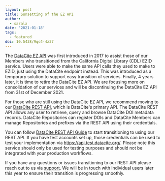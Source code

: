 ```yaml
---
layout: post
title: Sunsetting of the EZ API
author:
  - sarala
date: '2021-01-18'
tags:
  - featured
doi: 10.5438/9qc4-4z37
---
```

The [DataCite EZ API](https://support.datacite.org/v1.1/reference#ez-api) was first introduced in 2017 to assist those of our Members who transitioned from the California Digital Library (CDL) EZID service. Users were able to make the same API calls they used to make to EZID, just using the DataCite endpoint instead. This was introduced as a temporary solution to support easy transition of services. Finally, 4 years later, it is time to retire the DataCite EZ API. We are focusing more on consolidation of our services and will be discontinuing the DataCite EZ API from 31st of December 2021. 

For those who are still using the DataCite EZ API, we recommend moving to our [DataCite REST API](https://support.datacite.org/reference/introduction), which is DataCite's primary API. The DataCite REST API allows any user to retrieve, query and browse DataCite DOI metadata records. DataCite Repositories can register DOIs and DataCite Members can manage Repositories and prefixes via the REST API using their credentials.

You can follow [DataCite REST API Guide](https://support.datacite.org/docs/api) to start transitioning to using our REST API. If you have test accounts set up, those credentials can be used to test your implementation via <https://api.test.datacite.org/>. Please note this service should only be used for testing purposes and should not be integrated with your production workflows. 

If you have any questions or issues transitioning to our REST API please reach out to us via [support](mailto:support@datacite.org). We will be in touch with individual users later this year to ensure their transition is progressing smoothly.
